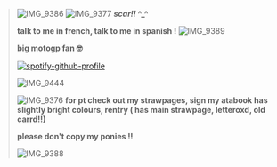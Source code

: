 
> ![IMG_9386](https://github.com/user-attachments/assets/2949f5ca-c295-454c-8fbb-543c3a4c671d)
>  ![IMG_9377](https://github.com/user-attachments/assets/a18d1395-27a1-4928-b145-9cfe81aafaf3)
> **_scar!!_ ^_^**
>
> **talk to me in french, talk to me in spanish !**  ![IMG_9389](https://github.com/user-attachments/assets/7cd6dbfe-8947-48b2-84cf-c1d8bd92955c)
>
> **big motogp fan 🤓**
> 
> [![spotify-github-profile](https://spotify-github-profile.kittinanx.com/api/view?uid=nmycgwbr9x891mtbg1fhu2qd6&cover_image=true&theme=natemoo-re&show_offline=true&background_color=ffffff&interchange=true&bar_color=ffffff&bar_color_cover=true)](https://github.com/kittinan/spotify-github-profile)
> 
> ![IMG_9444](https://github.com/user-attachments/assets/3314e37c-540a-406e-a8e3-74b8926ffb69)
> 
> ![IMG_9376](https://github.com/user-attachments/assets/a3d5dd71-aedd-4d20-a8a8-ed476cbe064b)
>   **for pt check out my strawpages, sign my atabook has slightly bright colours, rentry ( has main strawpage, letteroxd, old carrd!!)**
>
> **please don't copy my ponies !!**
> 
>  ![IMG_9388](https://github.com/user-attachments/assets/987fa085-21d4-4cda-9292-ee66e9e0a914)
